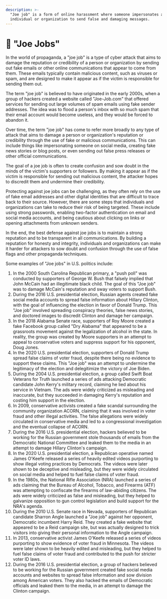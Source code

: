 ```yaml
---
description: >-
  "Joe job" is a form of online harassment where someone impersonates another
  individual or organization to send false and damaging messages.
---
```


# 👨 "Joe Jobs"

In the world of propaganda, a "joe job" is a type of cyber attack that aims to damage the reputation or credibility of a person or organization by sending out fake emails or other online communications that appear to come from them. These emails typically contain malicious content, such as viruses or spam, and are designed to make it appear as if the victim is responsible for sending them out.

The term "joe job" is believed to have originated in the early 2000s, when a group of hackers created a website called "Joe-Job.com" that offered services for sending out large volumes of spam emails using fake sender addresses. The idea was to flood a person's inbox with so much spam that their email account would become useless, and they would be forced to abandon it.

Over time, the term "joe job" has come to refer more broadly to any type of attack that aims to damage a person or organization's reputation or credibility through the use of fake or malicious communications. This can include things like impersonating someone on social media, creating fake news stories or blog posts, or even sending out false press releases or other official communications.

The goal of a joe job is often to create confusion and sow doubt in the minds of the victim's supporters or followers. By making it appear as if the victim is responsible for sending out malicious content, the attacker hopes to discredit them and undermine their credibility.

Protecting against joe jobs can be challenging, as they often rely on the use of fake email addresses and other digital identities that are difficult to trace back to their source. However, there are some steps that individuals and organizations can take to reduce their risk of being targeted. These include using strong passwords, enabling two-factor authentication on email and social media accounts, and being cautious about clicking on links or opening attachments from unknown senders.

In the end, the best defense against joe jobs is to maintain a strong reputation and to be transparent in all communications. By building a reputation for honesty and integrity, individuals and organizations can make it harder for attackers to sow doubt and confusion through the use of false flags and other propaganda techniques.

Some examples of "Joe jobs" in U.S. politics include:

1. In the 2000 South Carolina Republican primary, a "push poll" was conducted by supporters of George W. Bush that falsely implied that John McCain had an illegitimate black child. The goal of this "Joe job" was to damage McCain's reputation and sway voters to support Bush.
2. During the 2016 U.S. presidential election, Russian agents created fake social media accounts to spread false information about Hillary Clinton, with the goal of influencing the election in favor of Donald Trump. This "Joe job" involved spreading conspiracy theories, false news stories, and doctored images to discredit Clinton and damage her campaign.
3. In the 2018 Alabama Senate race, supporters of Roy Moore created a fake Facebook group called "Dry Alabama" that appeared to be a grassroots movement against the legalization of alcohol in the state. In reality, the group was created by Moore supporters in an attempt to appeal to conservative voters and suppress support for his opponent, Doug Jones.
4. In the 2020 U.S. presidential election, supporters of Donald Trump spread false claims of voter fraud, despite there being no evidence to support these claims. This "Joe job" was an attempt to undermine the legitimacy of the election and delegitimize the victory of Joe Biden.
5. During the 2004 U.S. presidential election, a group called Swift Boat Veterans for Truth launched a series of ads attacking Democratic candidate John Kerry's military record, claiming he lied about his service in Vietnam. The ads were widely criticized as misleading and inaccurate, but they succeeded in damaging Kerry's reputation and costing him support in the election.
6. In 2009, conservative activists created a fake scandal surrounding the community organization ACORN, claiming that it was involved in voter fraud and other illegal activities. The false allegations were widely circulated in conservative media and led to a congressional investigation and the eventual collapse of ACORN.
7. During the 2016 U.S. presidential election, hackers believed to be working for the Russian government stole thousands of emails from the Democratic National Committee and leaked them to the media in an attempt to damage Hillary Clinton's campaign.
8. In the 2020 U.S. presidential election, a Republican operative named James O'Keefe released a series of heavily edited videos purporting to show illegal voting practices by Democrats. The videos were later shown to be deceptive and misleading, but they were widely circulated on social media and helped to fuel false claims of voter fraud.
9. In the 1980s, the National Rifle Association (NRA) launched a series of ads claiming that the Bureau of Alcohol, Tobacco, and Firearms (ATF) was attempting to confiscate the firearms of law-abiding citizens. The ads were widely criticized as false and misleading, but they helped to galvanize opposition to gun control legislation and build support for the NRA's agenda.
10. During the 2010 U.S. Senate race in Nevada, supporters of Republican candidate Sharron Angle launched a "Joe job" against her opponent, Democratic incumbent Harry Reid. They created a fake website that appeared to be a Reid campaign site, but was actually designed to trick visitors into giving their personal information to the Angle campaign.
11. In 2013, conservative activist James O'Keefe released a series of videos purporting to show evidence of voter fraud in Minnesota. The videos were later shown to be heavily edited and misleading, but they helped to fuel false claims of voter fraud and contributed to the push for stricter voter ID laws.
12. During the 2016 U.S. presidential election, a group of hackers believed to be working for the Russian government created fake social media accounts and websites to spread false information and sow division among American voters. They also hacked the emails of Democratic officials and leaked them to the media, in an attempt to damage the Clinton campaign.
